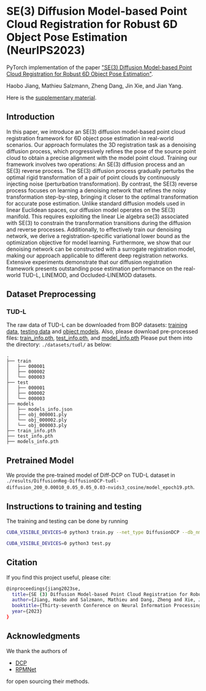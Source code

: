 # SE(3) Diffusion Model-based Point Cloud Registration for Robust 6D Object Pose Estimation (NeurIPS2023)

PyTorch implementation of the paper ["SE(3) Diffusion Model-based Point Cloud Registration for Robust 6D Object Pose Estimation"](https://arxiv.org/pdf/2310.17359.pdf).

Haobo Jiang, Mathieu Salzmann, Zheng Dang, Jin Xie, and Jian Yang.

Here is the [supplementary material](https://openreview.net/attachment?id=Znpz1sv4IP&name=supplementary_material).


## Introduction

In this paper, we introduce an SE(3) diffusion model-based point cloud registration framework for 6D object pose estimation in real-world scenarios. Our approach formulates the 3D registration task as a denoising diffusion process, which progressively refines the pose of the source point cloud to obtain a precise alignment with the model point cloud.
Training our framework involves two operations: An SE(3) diffusion process and an SE(3) reverse process. The SE(3) diffusion process gradually perturbs the optimal rigid transformation of a pair of point clouds by continuously injecting noise (perturbation transformation). 
By contrast, the SE(3) reverse process focuses on learning a denoising network that refines the noisy transformation step-by-step, bringing it closer to the optimal transformation for accurate pose estimation. Unlike standard diffusion models used in linear Euclidean spaces, our diffusion model operates on the SE(3) manifold. 
This requires exploiting the linear Lie algebra se(3) associated with SE(3) to constrain the transformation transitions during the diffusion and reverse processes. Additionally, to effectively train our denoising network, we derive a registration-specific variational lower bound as the optimization objective for model learning. 
Furthermore, we show that our denoising network can be constructed with a surrogate registration model, making our approach applicable to different deep registration networks. Extensive experiments demonstrate that our diffusion registration framework presents outstanding pose estimation performance on the real-world TUD-L, LINEMOD, and Occluded-LINEMOD datasets.


## Dataset Preprocessing

### TUD-L

The raw data of TUD-L can be downloaded from BOP datasets: [training data](https://bop.felk.cvut.cz/media/data/bop_datasets/tudl_train_real.zip), [testing data](https://bop.felk.cvut.cz/media/data/bop_datasets/tudl_test_bop19.zip) and [object models](https://bop.felk.cvut.cz/media/data/bop_datasets/tudl_models.zip).
Also, please download pre-processed files: [train_info.pth](https://drive.google.com/file/d/1p07nibykEeVPrXzQf69pWPIAE8GnjDXC/view?usp=sharing), [test_info.pth](https://drive.google.com/file/d/16CeFZ9hfUnh1eoisx7cPzWftEfZCfO9w/view?usp=sharing), and [model_info.pth](https://drive.google.com/file/d/1yFu56Wmr-DFiWmWfYT66SaThmRnaFcAi/view?usp=sharing) 
Please put them into the directory: `./datasets/tudl/` as below:
```
.                          
├── train                 
│   ├── 000001       
│   ├── 000002    
│   └── 000003                
├── test                   
│   ├── 000001   
│   ├── 000002
│   └── 000003
├── models 
│   ├── models_info.json   
│   ├── obj_000001.ply
│   └── obj_000002.ply  
│   └── obj_000003.ply 
├── train_info.pth      
├── test_info.pth
├── models_info.pth                                          
```

## Pretrained Model

We provide the pre-trained model of Diff-DCP on TUD-L dataset in `./results/DiffusionReg-DiffusionDCP-tudl-diffusion_200_0.00010_0.05_0.05_0.03-nvids3_cosine/model_epoch19.pth`.

## Instructions to training and testing

The training and testing can be done by running
```bash
CUDA_VISIBLE_DEVICES=0 python3 train.py --net_type DiffusionDCP --db_nm tudl

CUDA_VISIBLE_DEVICES=0 python3 test.py
```

## Citation

If you find this project useful, please cite:

```bash
@inproceedings{jiang2023se,
  title={SE (3) Diffusion Model-based Point Cloud Registration for Robust 6D Object Pose Estimation},
  author={Jiang, Haobo and Salzmann, Mathieu and Dang, Zheng and Xie, Jin and Yang, Jian},
  booktitle={Thirty-seventh Conference on Neural Information Processing Systems},
  year={2023}
}
```

## Acknowledgments
We thank the authors of 
- [DCP](https://github.com/WangYueFt/dcp)
- [RPMNet](https://github.com/yewzijian/RPMNet)

for open sourcing their methods.
